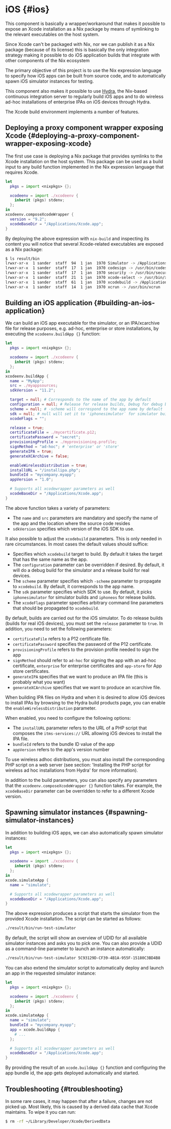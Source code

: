 # iOS {#ios}

This component is basically a wrapper/workaround that makes it possible to
expose an Xcode installation as a Nix package by means of symlinking to the
relevant executables on the host system.

Since Xcode can't be packaged with Nix, nor we can publish it as a Nix package
(because of its license) this is basically the only integration strategy
making it possible to do iOS application builds that integrate with other
components of the Nix ecosystem

The primary objective of this project is to use the Nix expression language to
specify how iOS apps can be built from source code, and to automatically spawn
iOS simulator instances for testing.

This component also makes it possible to use [Hydra](https://nixos.org/hydra),
the Nix-based continuous integration server to regularly build iOS apps and to
do wireless ad-hoc installations of enterprise IPAs on iOS devices through
Hydra.

The Xcode build environment implements a number of features.

## Deploying a proxy component wrapper exposing Xcode {#deploying-a-proxy-component-wrapper-exposing-xcode}

The first use case is deploying a Nix package that provides symlinks to the Xcode
installation on the host system. This package can be used as a build input to
any build function implemented in the Nix expression language that requires
Xcode.

```nix
let
  pkgs = import <nixpkgs> {};

  xcodeenv = import ./xcodeenv {
    inherit (pkgs) stdenv;
  };
in
xcodeenv.composeXcodeWrapper {
  version = "9.2";
  xcodeBaseDir = "/Applications/Xcode.app";
}
```

By deploying the above expression with `nix-build` and inspecting its content
you will notice that several Xcode-related executables are exposed as a Nix
package:

```bash
$ ls result/bin
lrwxr-xr-x  1 sander  staff  94  1 jan  1970 Simulator -> /Applications/Xcode.app/Contents/Developer/Applications/Simulator.app/Contents/MacOS/Simulator
lrwxr-xr-x  1 sander  staff  17  1 jan  1970 codesign -> /usr/bin/codesign
lrwxr-xr-x  1 sander  staff  17  1 jan  1970 security -> /usr/bin/security
lrwxr-xr-x  1 sander  staff  21  1 jan  1970 xcode-select -> /usr/bin/xcode-select
lrwxr-xr-x  1 sander  staff  61  1 jan  1970 xcodebuild -> /Applications/Xcode.app/Contents/Developer/usr/bin/xcodebuild
lrwxr-xr-x  1 sander  staff  14  1 jan  1970 xcrun -> /usr/bin/xcrun
```

## Building an iOS application {#building-an-ios-application}

We can build an iOS app executable for the simulator, or an IPA/xcarchive file
for release purposes, e.g. ad-hoc, enterprise or store installations, by
executing the `xcodeenv.buildApp {}` function:

```nix
let
  pkgs = import <nixpkgs> {};

  xcodeenv = import ./xcodeenv {
    inherit (pkgs) stdenv;
  };
in
xcodeenv.buildApp {
  name = "MyApp";
  src = ./myappsources;
  sdkVersion = "11.2";

  target = null; # Corresponds to the name of the app by default
  configuration = null; # Release for release builds, Debug for debug builds
  scheme = null; # -scheme will correspond to the app name by default
  sdk = null; # null will set it to 'iphonesimulator` for simulator builds or `iphoneos` to real builds
  xcodeFlags = "";

  release = true;
  certificateFile = ./mycertificate.p12;
  certificatePassword = "secret";
  provisioningProfile = ./myprovisioning.profile;
  signMethod = "ad-hoc"; # 'enterprise' or 'store'
  generateIPA = true;
  generateXCArchive = false;

  enableWirelessDistribution = true;
  installURL = "/installipa.php";
  bundleId = "mycompany.myapp";
  appVersion = "1.0";

  # Supports all xcodewrapper parameters as well
  xcodeBaseDir = "/Applications/Xcode.app";
}
```

The above function takes a variety of parameters:

* The `name` and `src` parameters are mandatory and specify the name of the app
  and the location where the source code resides
* `sdkVersion` specifies which version of the iOS SDK to use.

It also possible to adjust the `xcodebuild` parameters. This is only needed in
rare circumstances. In most cases the default values should suffice:

* Specifies which `xcodebuild` target to build. By default it takes the target
  that has the same name as the app.
* The `configuration` parameter can be overridden if desired. By default, it
  will do a debug build for the simulator and a release build for real devices.
* The `scheme` parameter specifies which `-scheme` parameter to propagate to
  `xcodebuild`. By default, it corresponds to the app name.
* The `sdk` parameter specifies which SDK to use. By default, it picks
  `iphonesimulator` for simulator builds and `iphoneos` for release builds.
* The `xcodeFlags` parameter specifies arbitrary command line parameters that
  should be propagated to `xcodebuild`.

By default, builds are carried out for the iOS simulator. To do release builds
(builds for real iOS devices), you must set the `release` parameter to `true`.
In addition, you need to set the following parameters:

* `certificateFile` refers to a P12 certificate file.
* `certificatePassword` specifies the password of the P12 certificate.
* `provisioningProfile` refers to the provision profile needed to sign the app
* `signMethod` should refer to `ad-hoc` for signing the app with an ad-hoc
  certificate, `enterprise` for enterprise certificates and `app-store` for App
  store certificates.
* `generateIPA` specifies that we want to produce an IPA file (this is probably
  what you want)
* `generateXCArchive` specifies that we want to produce an xcarchive file.

When building IPA files on Hydra and when it is desired to allow iOS devices to
install IPAs by browsing to the Hydra build products page, you can enable the
`enableWirelessDistribution` parameter.

When enabled, you need to configure the following options:

* The `installURL` parameter refers to the URL of a PHP script that composes the
  `itms-services://` URL allowing iOS devices to install the IPA file.
* `bundleId` refers to the bundle ID value of the app
* `appVersion` refers to the app's version number

To use wireless adhoc distributions, you must also install the corresponding
PHP script on a web server (see section: 'Installing the PHP script for wireless
ad hoc installations from Hydra' for more information).

In addition to the build parameters, you can also specify any parameters that
the `xcodeenv.composeXcodeWrapper {}` function takes. For example, the
`xcodeBaseDir` parameter can be overridden to refer to a different Xcode
version.

## Spawning simulator instances {#spawning-simulator-instances}

In addition to building iOS apps, we can also automatically spawn simulator
instances:

```nix
let
  pkgs = import <nixpkgs> {};

  xcodeenv = import ./xcodeenv {
    inherit (pkgs) stdenv;
  };
in
xcode.simulateApp {
  name = "simulate";

  # Supports all xcodewrapper parameters as well
  xcodeBaseDir = "/Applications/Xcode.app";
}
```

The above expression produces a script that starts the simulator from the
provided Xcode installation. The script can be started as follows:

```bash
./result/bin/run-test-simulator
```

By default, the script will show an overview of UDID for all available simulator
instances and asks you to pick one. You can also provide a UDID as a
command-line parameter to launch an instance automatically:

```bash
./result/bin/run-test-simulator 5C93129D-CF39-4B1A-955F-15180C3BD4B8
```

You can also extend the simulator script to automatically deploy and launch an
app in the requested simulator instance:

```nix
let
  pkgs = import <nixpkgs> {};

  xcodeenv = import ./xcodeenv {
    inherit (pkgs) stdenv;
  };
in
xcode.simulateApp {
  name = "simulate";
  bundleId = "mycompany.myapp";
  app = xcode.buildApp {
    # ...
  };

  # Supports all xcodewrapper parameters as well
  xcodeBaseDir = "/Applications/Xcode.app";
}
```

By providing the result of an `xcode.buildApp {}` function and configuring the
app bundle id, the app gets deployed automatically and started.

## Troubleshooting {#troubleshooting}

In some rare cases, it may happen that after a failure, changes are not picked
up. Most likely, this is caused by a derived data cache that Xcode maintains.
To wipe it you can run:

```bash
$ rm -rf ~/Library/Developer/Xcode/DerivedData
```
